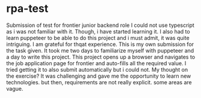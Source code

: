 # rpa-test
Submission of test for frontier junior backend role
I could not use typescript as i was not familiar with it. Though, i have started learning it.
I also had to learn puppeteer to be able to do this project and i must admit, it was quite intriguing. I am grateful for thqat experience.
This is my own submission for the task given. It took me two days to familiarize myself with puppeteer and a day to write this project. 
This project opens up a browser and navigates to the job application page for frontier and auto-fills all the required value. I tried getting it to also submit automatically but i could not.
My thought on the exercise? It was challenging and gave me the opportunity to learn new technologies. but then, requirements are not really explicit. some areas are vague.
